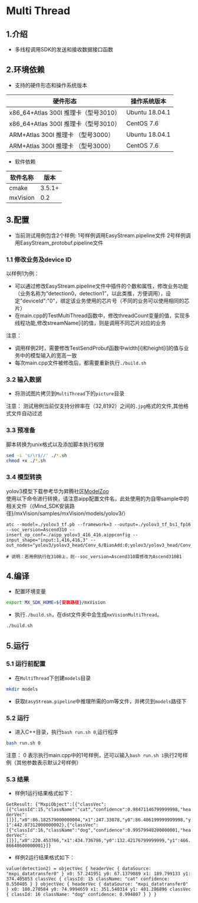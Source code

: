# Multi Thread

## 1.介绍

- 多线程调用SDK的发送和接收数据接口函数

## 2.环境依赖

- 支持的硬件形态和操作系统版本

| 硬件形态                             | 操作系统版本   |
| ------------------------------------ | -------------- |
| x86_64+Atlas 300I 推理卡（型号3010） | Ubuntu 18.04.1 |
| x86_64+Atlas 300I 推理卡（型号3010） | CentOS 7.6     |
| ARM+Atlas 300I 推理卡 （型号3000）   | Ubuntu 18.04.1 |
| ARM+Atlas 300I 推理卡 （型号3000）   | CentOS 7.6     |

- 软件依赖

| 软件名称 | 版本   |
| -------- | ------ |
| cmake    | 3.5.1+ |
| mxVision | 0.2    |

## 3.配置

- 当前测试用例包含2个样例:
1号样例调用EasyStream.pipeline文件
2号样例调用EasyStream_protobuf.pipeline文件

### 1.1 修改业务及device ID

以样例1为例：

- 可以通过修改EasyStream.pipeline文件中插件的个数和属性，修改业务功能（业务名称为“detection0，detection1”，以此类推，方便调用），设定"deviceId":"0"，绑定该业务使用的芯片号（不同的业务可以使用相同的芯片）
- 在main.cpp的TestMultiThread函数中，修改threadCount变量的值，实现多线程功能,修改streamName[i]的值，则是调用不同芯片对应的业务

注意：
- 调用样例2时，需要修改TestSendProbuf函数中width[i]和height[i]的值与业务中的模型输入的宽高一致
- 每次main.cpp文件被修改后，都需要重新执行`./build.sh`

### 3.2 输入数据

- 将测试图片拷贝到`MultiThread`下的`picture`目录

注意：
测试用例当前仅支持分辨率在（32,8192）之间的`.jpg`格式的文件,其他格式文件自动过滤

### 3.3 预准备

脚本转换为unix格式以及添加脚本执行权限

```bash
sed -i 's/\r$//' ./*.sh
chmod +x ./*.sh
```

### 3.4 模型转换
yolov3模型下载参考华为昇腾社区[ModelZoo](https://www.hiascend.com/zh/software/modelzoo/detail/1/ba2a4c054a094ef595da288ecbc7d7b4)  
使用以下命令进行转换，请注意aipp配置文件名，此处使用的为自带sample中的相关文件（{Mind_SDK安装路径}/mxVision/samples/mxVision/models/yolov3/）

```
atc --model=./yolov3_tf.pb --framework=3 --output=./yolov3_tf_bs1_fp16 --soc_version=Ascend310 --insert_op_conf=./aipp_yolov3_416_416.aippconfig --input_shape="input:1,416,416,3" --out_nodes="yolov3/yolov3_head/Conv_6/BiasAdd:0;yolov3/yolov3_head/Conv_14/BiasAdd:0;yolov3/yolov3_head/Conv_22/BiasAdd:0"

# 说明：若用例执行在310B上，则--soc_version=Ascend310需修改为Ascend310B1
```

## 4.编译

- 配置环境变量
```bash
export MX_SDK_HOME=${安装路径}/mxVision
```
- 执行`./build.sh`，在dist文件夹中会生成`mxVisionMultiThread`。
```bash
./build.sh
```

## 5.运行

### 5.1 运行前配置

- 在`MultiThread`下创建`models`目录
```bash
mkdir models
```
- 获取`EasyStream.pipeline`中推理所需的om等文件，并拷贝到`models`路径下

### 5.2 运行

- 进入C++目录，执行`bash run.sh 0`,运行程序
```bash
bash run.sh 0
```
注意：
0 表示执行main.cpp中的1号样例，还可以输入`bash run.sh 1`执行2号样例（其他参数表示默认2号样例）

### 5.3 结果
- 样例1运行结果格式如下：

`GetResult: {"MxpiObject":[{"classVec":[{"classId":15,"className":"cat","confidence":0.98471146799999998,"headerVec":[]}],"x0":86.182579000000004,"x1":247.33078,"y0":86.406199999999998,"y1":442.07312000000002},{"classVec":[{"classId":16,"className":"dog","confidence":0.99579948200000001,"headerVec":[]}],"x0":220.453766,"x1":434.736786,"y0":132.42176799999999,"y1":466.86648600000001}]}
`

- 样例2运行结果格式如下：

`value(detection2) = objectVec {
   headerVec {
     dataSource: "mxpi_datatransfer0"
   }
   x0: 57.241951
   y0: 67.1379089
   x1: 189.799133
   y1: 374.405853
   classVec {
     classId: 15
     className: "cat"
     confidence: 0.550405
   }
 }
 objectVec {
   headerVec {
     dataSource: "mxpi_datatransfer0"
   }
   x0: 180.270584
   y0: 74.9994659
   x1: 351.540314
   y1: 401.286896
   classVec {
     classId: 16
     className: "dog"
     confidence: 0.994807
   }
 }
 }
`

